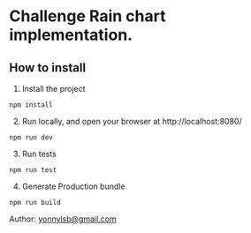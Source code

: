 # Challenge Rain chart implementation.

## How to install

1. Install the project
 ```
 npm install
 ```
2. Run locally, and open your browser at http://localhost:8080/
 ```
 npm run dev
 ```
3. Run tests
 ```
 npm run test
 ```
4. Generate Production bundle
 ```
 npm run build
 ```
 
 
 Author: yonnylsb@gmail.com
